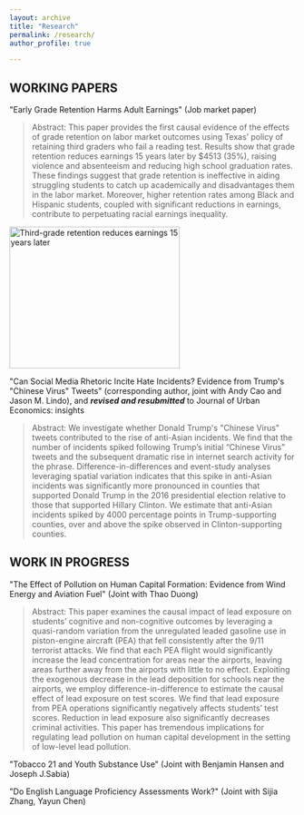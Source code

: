 ```yaml
---
layout: archive
title: "Research"
permalink: /research/
author_profile: true

---
```

## WORKING PAPERS

"Early Grade Retention Harms Adult Earnings" (Job market paper)

> Abstract: This paper provides the first causal evidence of the effects of grade retention on labor market outcomes using Texas’ policy of retaining third graders who fail a reading test. Results show that grade retention reduces earnings 15 years later by $4513 (35%), raising violence and absenteeism and reducing high school graduation rates. These findings suggest that grade retention is ineffective in aiding struggling students to catch up academically and disadvantages them in the labor market. Moreover, higher retention rates among Black and Hispanic students, coupled with significant reductions in earnings, contribute to perpetuating racial earnings inequality.


<img src="https://github.com/jieezhong/jieezhong.github.io/blob/fe9ce802c902ee692fb80d3576f378c1876fb0f4/images/research/wage15y_all(ch).png" alt="Third-grade retention reduces earnings 15 years later" width="300" height="250">

 "Can Social Media Rhetoric Incite Hate Incidents? Evidence from Trump's "Chinese Virus" Tweets" (corresponding author, joint with Andy Cao and Jason M. Lindo), and 
 ***revised and resubmitted*** to Journal of Urban Economics: insights

> Abstract: We investigate whether Donald Trump's "Chinese Virus" tweets contributed to the rise of anti-Asian incidents. We find that the number of incidents spiked following Trump’s initial “Chinese Virus” tweets and the subsequent dramatic rise in internet search activity for the phrase. Difference-in-differences and event-study analyses leveraging spatial variation indicates that this spike in anti-Asian incidents was significantly more pronounced in counties that supported Donald Trump in the 2016 presidential election relative to those that supported Hillary Clinton. We estimate that anti-Asian incidents spiked by 4000 percentage points in Trump-supporting counties, over and above the spike observed in Clinton-supporting counties. 

## WORK IN PROGRESS

"The Effect of Pollution on Human Capital Formation: Evidence from Wind Energy and Aviation Fuel" (Joint with Thao Duong)

> Abstract: This paper examines the causal impact of lead exposure on students’ cognitive and non-cognitive outcomes by leveraging a quasi-random variation from the unregulated leaded gasoline use in piston-engine aircraft (PEA) that fell consistently after the 9/11 terrorist attacks. We find that each PEA flight would significantly increase the lead concentration for areas near the airports, leaving areas further away from the airports with little to no effect. Exploiting the exogenous decrease in the lead deposition for schools near the airports, we employ difference-in-difference to estimate the causal effect of lead exposure on test scores. We find that lead exposure from PEA operations significantly negatively affects students’ test scores. Reduction in lead exposure also significantly decreases criminal activities. This paper has tremendous implications for regulating lead pollution on human capital development in the setting of low-level lead pollution.

"Tobacco 21 and Youth Substance Use" (Joint with Benjamin Hansen and Joseph J.Sabia)

"Do English Language Proficiency Assessments Work?" (Joint with Sijia Zhang, Yayun Chen)

